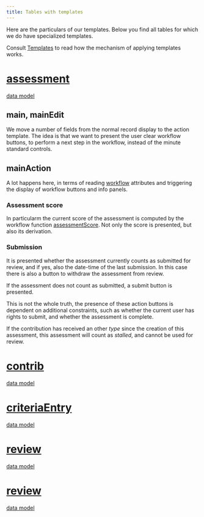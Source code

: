 ```yaml
---
title: Tables with templates
---
```


Here are the particulars of our templates. Below you find all tables for which
we do have specialized templates.

Consult [Templates](Templates) to read how the mechanism of applying templates
works.

[assessment]({{site.appBase}}/tables/assessment.jsx)
====================================================

[data model]({{site.serverbase}}/models/tables/assessment.yaml)

main, mainEdit
--------------

We move a number of fields from the normal record display to the action
template. The idea is that we want to present the user clear workflow buttons,
to perform a next step in the workflow, instead of the minute standard controls.

mainAction
----------

A lot happens here, in terms of reading [workflow](Workflow) attributes and
triggering the display of workflow buttons and info panels.

### Assessment score ###

In particularm the current score of the assessment is computed by the workflow
function [assessmentScore](Dux#assessmentscore). Not only the score is
presented, but also its derivation.

### Submission ###

It is presented whether the assessment currently counts as submitted for review,
and if yes, also the date-time of the last submission. In this case there is
also a button to withdraw the assessment from review.

If the assessment does not count as submitted, a submit button is presented.

This is not the whole truth, the presence of these action buttons is dependent
on additional constraints, such as whether the current user has rights to
submit, and whether the assessment is complete.

If the contribution has received an other *type* since the creation of this
assessment, this assessment will count as *stalled*, and cannot be used for
review.

[contrib]({{site.appBase}}/tables/contrib.jsx)
==============================================

[data model]({{site.serverbase}}/models/tables/contrib.yaml)

[criteriaEntry]({{site.appBase}}/tables/contrib.jsx)
====================================================

[data model]({{site.serverbase}}/models/tables/criteriaEntry.yaml)

[review]({{site.appBase}}/tables/contrib.jsx)
=============================================

[data model]({{site.serverbase}}/models/tables/review.yaml)

[review]({{site.appBase}}/tables/reviewEntry.jsx)
=================================================

[data model]({{site.serverbase}}/models/tables/reviewEntry.yaml)
